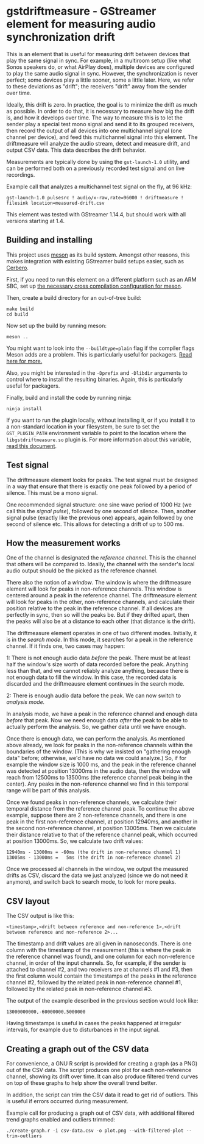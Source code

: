 gstdriftmeasure - GStreamer element for measuring audio synchronization drift
=============================================================================

This is an element that is useful for measuring drift between devices that
play the same signal in sync. For example, in a multiroom setup (like what
Sonos speakers do, or what AirPlay does), multiple devices are configured
to play the same audio signal in sync. However, the synchronization is never
perfect; some devices play a little sooner, some a little later. Here, we refer
to these deviations as "drift"; the receivers "drift" away from the sender
over time.

Ideally, this drift is zero. In practice, the goal is to minimize the drift as
much as possible. In order to do that, it is necessary to measure how big the
drift is, and how it develops over time. The way to measure this is to let the
sender play a special test mono signal and send it to its grouped receivers,
then record the output of all devices into one multichannel signal (one channel
per device), and feed this multichannel signal into this element. The
driftmeasure will analyze the audio stream, detect and measure drift, and
output CSV data. This data describes the drift behavior.

Measurements are typically done by using the `gst-launch-1.0` utility, and can
be performed both on a previously recorded test signal and on live recordings.

Example call that analyzes a multichannel test signal on the fly, at 96 kHz:

    gst-launch-1.0 pulsesrc ! audio/x-raw,rate=96000 ! driftmeasure ! filesink location=measured-drift.csv

This element was tested with GStreamer 1.14.4, but should work with all versions
starting at 1.4.


Building and installing
-----------------------

This project uses [meson](https://mesonbuild.com) as its build system. Amongst other reasons, this makes
integration with existing GStreamer build setups easier, such as [Cerbero](https://gitlab.freedesktop.org/gstreamer/cerbero).

First, if you need to run this element on a different platform such as an ARM SBC,
set up [the necessary cross compilation configuration for meson](https://mesonbuild.com/Cross-compilation.html).

Then, create a build directory for an out-of-tree build:

    make build
    cd build

Now set up the build by running meson:

    meson ..

You might want to look into the `--buildtype=plain` flag if the compiler flags Meson adds are a problem.
This is particularly useful for packagers. [Read here for more.](https://mesonbuild.com/Quick-guide.html#using-meson-as-a-distro-packager)

Also, you might be interested in the `-Dprefix` and `-Dlibdir` arguments to control where to install the
resulting binaries. Again, this is particularly useful for packagers.

Finally, build and install the code by running ninja:

    ninja install

If you want to run the plugin locally, without installing it, or if you install it to a non-standard
location in your filesystem, be sure to set the `GST_PLUGIN_PATH` environment variable to point to
the location where the `libgstdriftmeasure.so` plugin is. For more information about this variable,
[read this document](https://gstreamer.freedesktop.org/data/doc/gstreamer/head/gstreamer/html/gst-running.html).


Test signal
-----------

The driftmeasure element looks for peaks. The test signal must be designed
in a way that ensure that there is exactly one peak followed by a period of
silence. This must be a mono signal.

One recommended signal structure: one sine wave period of 1000 Hz (we call
this the _signal pulse_), followed by one second of silence. Then, another
signal pulse (exactly like the previous one) appears, again followed by one
second of silence etc. This allows for detecting a drift of up to 500 ms.


How the measurement works
-------------------------

One of the channel is designated the _reference channel_. This is the channel
that others will be compared to. Ideally, the channel with the sender's local
audio output should be the picked as the reference channel.

There also the notion of a _window_. The window is where the driftmeasure element
will look for peaks in non-reference channels. This window is centered around
a peak in the reference channel. The driftmeasure element will look for peaks
in the other, non-reference channels, and calculate their position relative to
the peak in the reference channel. If all devices are perfectly in sync, then
so will the peaks be. But if they drifted apart, then the peaks will also be
at a distance to each other (that distance is the drift).

The driftmeasure element operates in one of two different modes. Initially, it
is in the _search mode_. In this mode, it searches for a peak in the reference
channel. If it finds one, two cases may happen:

1: There is not enough audio data _before_ the peak. There must be at least
half the window's size worth of data recorded before the peak. Anything less
than that, and we cannot reliably analyze anything, because there is not
enough data to fill the window. In this case, the recorded data is discarded
and the driftmeausre element continues in the search mode.

2: There is enough audio data before the peak. We can now switch to
_analysis mode._

In analysis mode, we have a peak in the reference channel and enough data
_before_ that peak. Now we need enough data _after_ the peak to be able to
actually perform the analysis. So, we gather data until we have enough.

Once there is enough data, we can perform the analysis. As mentioned above
already, we look for peaks in the non-reference channels within the boundaries
of the window. (This is why we insisted on "gathering enough data" before;
otherwise, we'd have no data we could analyze.) So, if for example the
window size is 1000 ms, and the peak in the reference channel was detected
at position 13000ms in the audio data, then the window will reach from
12500ms to 13500ms (the reference channel peak being in the center). Any
peaks in the non-reference channel we find in this temporal range will be
part of this analysis.

Once we found peaks in non-reference channels, we calculate their temporal
distance from the reference channel peak. To continue the above example,
suppose there are 2 non-reference channels, and there is one peak in the
first non-reference channel, at position 12940ms, and another in the second
non-reference channel, at position 13005ms. Then we calculate their distance
relative to that of the reference channel peak, which occurred at position
13000ms. So, we calculate two drift values:

    12940ms - 13000ms = -60ms (the drift in non-reference channel 1)
    13005ms - 13000ms =   5ms (the drift in non-reference channel 2)

Once we processed all channels in the window, we output the measured drifts
as CSV, discard the data we just analyzed (since we do not need it anymore),
and switch back to search mode, to look for more peaks.


CSV layout
----------

The CSV output is like this:

    <timestamp>,<drift between reference and non-reference 1>,<drift between reference and non-reference 2>...

The timestamp and drift values are all given in nanoseconds. There is one
column with the timestamp of the measurement (this is where the peak in the
reference channel was found), and one column for each non-reference channel,
in order of the input channels. So, for example, if the sender is attached
to channel #2, and two receivers are at channels #1 and #3, then the first
column would contain the timestamps of the peaks in the reference channel #2,
followed by the related peak in non-reference channel #1, followed by the
related peak in non-reference channel #3.

The output of the example described in the previous section would look like:

    13000000000,-60000000,5000000

Having timestamps is useful in cases the peaks happened at irregular intervals,
for example due to disturbances in the input signal.


Creating a graph out of the CSV data
------------------------------------

For convenience, a GNU R script is provided for creating a graph (as a PNG)
out of the CSV data. The script produces one plot for each non-reference channel,
showing its drift over time. It can also produce filtered trend curves on top
of these graphs to help show the overall trend better.

In addition, the script can trim the CSV data it read to get rid of outliers.
This is useful if errors occurred during measurement.

Example call for producing a graph out of CSV data, with additional filtered
trend graphs enabled and outliers trimmed:

    ./create-graph.r -i csv-data.csv -o plot.png --with-filtered-plot --trim-outliers
